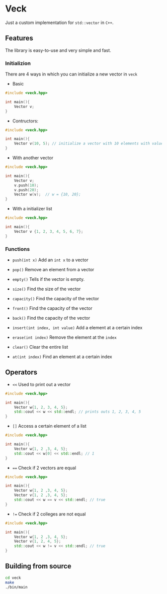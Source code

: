 # Veck

Just a custom implementation for `std::vector` in `C++`.

## Features

The library is easy-to-use and very simple and fast.

### Initializion

There are 4 ways in which you can initialize a new vector in `veck`

-   Basic

```c++
#include <veck.hpp>

int main(){
	Vector v;
}
```

-   Contructors:

```c++
#include <veck.hpp>

int main(){
	Vector v(10, 5); // initialize a vector with 10 elements with value 5
}
```

-   With another vector

```c++
#include <veck.hpp>

int main(){
	Vector v;
	v.push(10);
	v.push(20);
	Vector w(v);  // w = {10, 20};
}
```

-   With a initializer list

```c++
#include <veck.hpp>

int main(){
	Vector v {1, 2, 3, 4, 5, 6, 7};
}
```

### Functions

-   `push(int x)`
    Add an `int x` to a vector

-   `pop()`
    Remove an element from a vector

-   `empty()`
    Tells if the vector is empty.

-   `size()`
    Find the size of the vector

-   `capacity()`
    Find the capacity of the vector

-   `front()`
    Find the capacity of the vector

-   `back()`
    Find the capacity of the vector

-   `insert(int index, int value)`
    Add a element at a certain index

-   `erase(int index)`
    Remove the element at the `index`

-   `clear()`
    Clear the entire list

-   `at(int index)`
    Find an element at a certain index

## Operators

-   `<<`
    Used to print out a vector

```c++
#include <veck.hpp>

int main(){
	Vector w{1, 2, 3, 4, 5};
	std::cout << w << std::endl; // prints outs 1, 2, 3, 4, 5
}
```

-   `[]`
    Access a certain element of a list

```c++
#include <veck.hpp>

int main(){
	Vector w{1, 2 ,3, 4, 5};
	std::cout << w[0] << std::endl; // 1
}
```

-   `==`
    Check if 2 vectors are equal

```c++
#include <veck.hpp>

int main(){
	Vector w{1, 2 ,3, 4, 5};
	Vector v{1, 2 ,3, 4, 5};
	std::cout << w == v << std::endl; // true
}
```

-   `!=`
    Check if 2 colleges are not equal

```c++
#include <veck.hpp>

int main(){
	Vector w{1, 2 ,3, 4, 5};
	Vector v{1, 2, 4, 5};
	std::cout << w != v << std::endl; // true
}
```

## Building from source

```bash
cd veck
make
./bin/main
```
